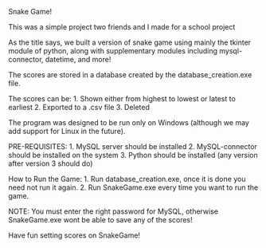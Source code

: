 Snake Game!

This was a simple project two friends and I made for a school project

As the title says, we built a version of snake game using mainly the tkinter module of python, along with supplementary modules including mysql-connector, datetime, and more!

The scores are stored in a database created by the database_creation.exe file.

The scores can be:
                    1. Shown either from highest to lowest or latest to earliest
                    2. Exported to a .csv file
                    3. Deleted

The program was designed to be run only on Windows (although we may add support for Linux in the future).

PRE-REQUISITES:
                1. MySQL server should be installed
                2. MySQL-connector should be installed on the system
                3. Python should be installed (any version after version 3 should do)

How to Run the Game:
                1. Run database_creation.exe, once it is done you need not run it again.
                2. Run SnakeGame.exe every time you want to run the game.

NOTE: You must enter the right password for MySQL, otherwise SnakeGame.exe wont be able to save any of the scores!

Have fun setting scores on SnakeGame!

